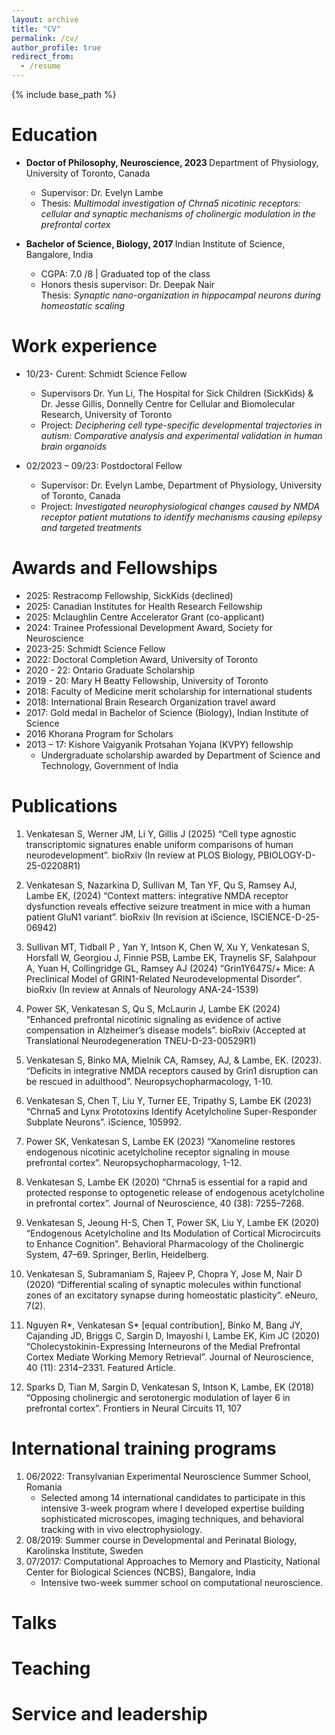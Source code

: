 ```yaml
---
layout: archive
title: "CV"
permalink: /cv/
author_profile: true
redirect_from:
  - /resume
---
```


{% include base_path %}

Education
======
* <b>Doctor of Philosophy, Neuroscience, 2023  </b>
Department of Physiology, University of Toronto, Canada  
  * Supervisor: Dr. Evelyn Lambe  
  * Thesis: <i>Multimodal investigation of Chrna5 nicotinic receptors: cellular and synaptic mechanisms of cholinergic modulation in the prefrontal cortex</i>

* <b> Bachelor of Science, Biology, 2017 </b>
Indian Institute of Science, Bangalore, India  
  * CGPA: 7.0 /8 | Graduated top of the class  
  * Honors thesis supervisor: Dr. Deepak Nair  
  Thesis: <i> Synaptic nano-organization in hippocampal neurons during homeostatic scaling </i>  

Work experience
======
* 10/23- Curent: Schmidt Science Fellow
  * Supervisors Dr. Yun Li, The Hospital for Sick Children (SickKids) & Dr. Jesse Gillis, Donnelly Centre for Cellular and Biomolecular Research, University of Toronto
  * Project: <i>Deciphering cell type-specific developmental trajectories in autism: Comparative analysis and experimental validation in human brain organoids</i>

* 02/2023 – 09/23: Postdoctoral Fellow
  * Supervisor: Dr. Evelyn Lambe, Department of Physiology, University of Toronto, Canada
  * Project: <i> Investigated neurophysiological changes caused by NMDA receptor patient mutations to identify mechanisms causing epilepsy and targeted treatments </i>


Awards and Fellowships
====
* 2025: Restracomp Fellowship, SickKids (declined)
* 2025: Canadian Institutes for Health Research Fellowship
* 2025: Mclaughlin Centre Accelerator Grant (co-applicant)
* 2024: Trainee Professional Development Award, Society for Neuroscience
* 2023-25: Schmidt Science Fellow
* 2022: Doctoral Completion Award, University of Toronto 
* 2020 - 22: Ontario Graduate Scholarship
* 2019 - 20: Mary H Beatty Fellowship, University of Toronto
* 2018: Faculty of Medicine merit scholarship for international students                
* 2018: International Brain Research Organization travel award
* 2017: Gold medal in Bachelor of Science (Biology), Indian Institute of Science
* 2016 	Khorana Program for Scholars
* 2013 – 17: Kishore Vaigyanik Protsahan Yojana (KVPY) fellowship
  * Undergraduate scholarship awarded by Department of Science and Technology, Government of India 


Publications
======
  1.	Venkatesan S, Werner JM, Li Y, Gillis J (2025) “Cell type agnostic transcriptomic signatures enable uniform comparisons of human neurodevelopment”. bioRxiv (In review at PLOS Biology, PBIOLOGY-D-25-02208R1)

  2.	Venkatesan S, Nazarkina D, Sullivan M, Tan YF, Qu S, Ramsey AJ, Lambe EK, (2024) “Context matters: integrative NMDA receptor dysfunction reveals effective seizure treatment in mice with a human patient GluN1 variant”. bioRxiv (In revision at iScience, ISCIENCE-D-25-06942)

  3.	Sullivan MT, Tidball P , Yan Y, Intson K, Chen W, Xu Y, Venkatesan S, Horsfall W, Georgiou J, Finnie PSB, Lambe EK, Traynelis SF, Salahpour A, Yuan H,  Collingridge GL, Ramsey AJ (2024) “Grin1Y647S/+ Mice: A Preclinical Model of GRIN1-Related Neurodevelopmental Disorder”. bioRxiv (In review at Annals of Neurology ANA-24-1539)

  4.	Power SK, Venkatesan S, Qu S, McLaurin J, Lambe EK (2024) “Enhanced prefrontal nicotinic signaling as evidence of active compensation in Alzheimer’s disease models”. bioRxiv (Accepted at Translational Neurodegeneration TNEU-D-23-00529R1)

  5.	Venkatesan S, Binko MA, Mielnik CA, Ramsey, AJ, & Lambe, EK. (2023). “Deficits in integrative NMDA receptors caused by Grin1 disruption can be rescued in adulthood”. Neuropsychopharmacology, 1-10.

  6.	Venkatesan S, Chen T, Liu Y, Turner EE, Tripathy S, Lambe EK (2023) “Chrna5 and Lynx Prototoxins Identify Acetylcholine Super-Responder Subplate Neurons”. iScience, 105992.

  7.	Power SK, Venkatesan S, Lambe EK (2023) “Xanomeline restores endogenous nicotinic acetylcholine receptor signaling in mouse prefrontal cortex”. Neuropsychopharmacology, 1-12.

  8.	Venkatesan S, Lambe EK (2020) “Chrna5 is essential for a rapid and protected response to optogenetic release of endogenous acetylcholine in prefrontal cortex”. Journal of Neuroscience, 40 (38): 7255–7268.

  9.	Venkatesan S, Jeoung H-S, Chen T, Power SK, Liu Y, Lambe EK (2020) “Endogenous Acetylcholine and Its Modulation of Cortical Microcircuits to Enhance Cognition”. Behavioral Pharmacology of the Cholinergic System, 47–69. Springer, Berlin, Heidelberg.

  10.	Venkatesan S, Subramaniam S, Rajeev P, Chopra Y, Jose M, Nair D (2020) “Differential scaling of synaptic molecules within functional zones of an excitatory synapse during homeostatic plasticity”. eNeuro, 7(2).

  11.	Nguyen R*, Venkatesan S* [equal contribution], Binko M, Bang JY, Cajanding JD, Briggs C, Sargin D, Imayoshi I, Lambe EK, Kim JC (2020) “Cholecystokinin-Expressing Interneurons of the Medial Prefrontal Cortex Mediate Working Memory Retrieval”. Journal of Neuroscience, 40 (11): 2314–2331. Featured Article.

  12.	Sparks D, Tian M, Sargin D, Venkatesan S, Intson K, Lambe, EK (2018) “Opposing cholinergic and serotonergic modulation of layer 6 in prefrontal cortex”.  Frontiers in Neural Circuits 11, 107

  
International training programs
===
1. 06/2022: Transylvanian Experimental Neuroscience Summer School, Romania 
    * Selected among 14 international candidates to participate in this intensive 3-week program where I developed expertise building sophisticated microscopes, imaging techniques, and behavioral tracking with in vivo electrophysiology. 
2. 08/2019: Summer course in Developmental and Perinatal Biology,
Karolinska Institute, Sweden
3. 07/2017: Computational Approaches to Memory and Plasticity, National Center for Biological Sciences (NCBS), Bangalore, India
    * Intensive two-week summer school on computational neuroscience.




Talks
======

  
Teaching
======

  
Service and leadership
======

